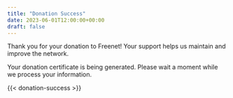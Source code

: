 ```yaml
---
title: "Donation Success"
date: 2023-06-01T12:00:00+00:00
draft: false
---
```


Thank you for your donation to Freenet! Your support helps us maintain and improve the network.

Your donation certificate is being generated. Please wait a moment while we process your information.

{{< donation-success >}}


